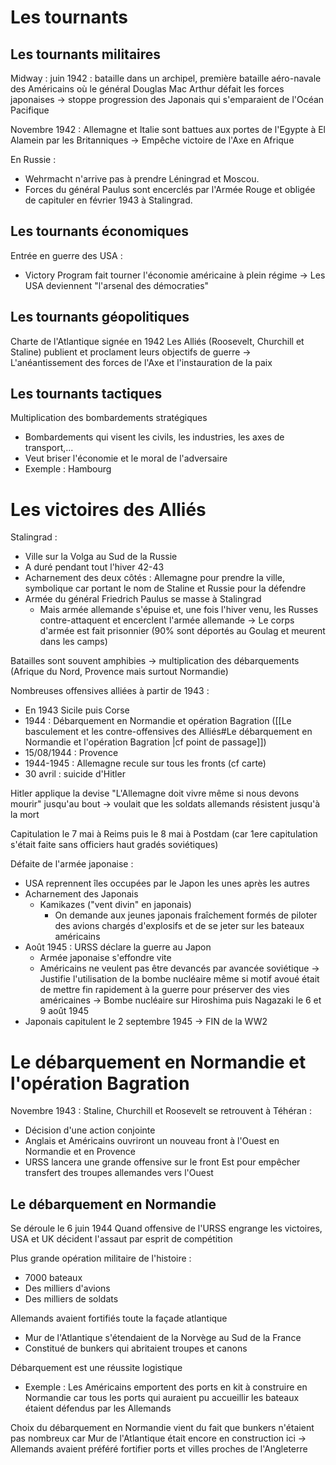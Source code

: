 # Les tournants

## Les tournants militaires

Midway : juin 1942 : bataille dans un archipel, première bataille aéro-navale des Américains où le général Douglas Mac Arthur défait les forces japonaises
-> stoppe progression des Japonais qui s'emparaient de l'Océan Pacifique

Novembre 1942 : Allemagne et Italie sont battues aux portes de l'Egypte à El Alamein par les Britanniques -> Empêche victoire de l'Axe en Afrique

En Russie : 
- Wehrmacht n'arrive pas à prendre Léningrad et Moscou.
- Forces du général Paulus sont encerclés par l'Armée Rouge et obligée de capituler en février 1943 à Stalingrad.

## Les tournants économiques

Entrée en guerre des USA :
- Victory Program fait tourner l'économie américaine à plein régime -> Les USA deviennent "l'arsenal des démocraties"

## Les tournants géopolitiques

Charte de l'Atlantique signée en 1942
Les Alliés (Roosevelt, Churchill et Staline) publient et proclament leurs objectifs de guerre
-> L'anéantissement des forces de l'Axe et l'instauration de la paix

## Les tournants tactiques

Multiplication des bombardements stratégiques
- Bombardements qui visent les civils, les industries, les axes de transport,...
- Veut briser l'économie et le moral de l'adversaire
- Exemple : Hambourg

# Les victoires des Alliés

Stalingrad :
- Ville sur la Volga au Sud de la Russie
- A duré pendant tout l'hiver 42-43
- Acharnement des deux côtés : Allemagne pour prendre la ville, symbolique car portant le nom de Staline et Russie pour la défendre
- Armée du général Friedrich Paulus se masse à Stalingrad
	- Mais armée allemande s'épuise et, une fois l'hiver venu, les Russes contre-attaquent et encerclent l'armée allemande -> Le corps d'armée est fait prisonnier (90% sont déportés au Goulag et meurent dans les camps)

Batailles sont souvent amphibies -> multiplication des débarquements (Afrique du Nord, Provence mais surtout Normandie)

Nombreuses offensives alliées à partir de 1943 :
- En 1943 Sicile puis Corse
- 1944 : Débarquement en Normandie et opération Bagration ([[Le basculement et les contre-offensives des Alliés#Le débarquement en Normandie et l'opération Bagration |cf point de passage]])
- 15/08/1944 : Provence
- 1944-1945 : Allemagne recule sur tous les fronts (cf carte)
- 30 avril : suicide d'Hitler

Hitler applique la devise "L'Allemagne doit vivre même si nous devons mourir" jusqu'au bout -> voulait que les soldats allemands résistent jusqu'à la mort

Capitulation le 7 mai à Reims puis le 8 mai à Postdam (car 1ere capitulation s'était faite sans officiers haut gradés soviétiques)

Défaite de l'armée japonaise :
- USA reprennent îles occupées par le Japon les unes après les autres
- Acharnement des Japonais
	- Kamikazes ("vent divin" en japonais)
		- On demande aux jeunes japonais fraîchement formés de piloter des avions chargés d'explosifs et de se jeter sur les bateaux américains
- Août 1945 : URSS déclare la guerre au Japon
	- Armée japonaise s'effondre vite
	- Américains ne veulent pas être devancés par avancée soviétique -> Justifie l'utilisation de la bombe nucléaire même si motif avoué était de mettre fin rapidement à la guerre pour préserver des vies américaines -> Bombe nucléaire sur Hiroshima puis Nagazaki le 6 et 9 août 1945
- Japonais capitulent le 2 septembre 1945 -> FIN de la WW2

# Le débarquement en Normandie et l'opération Bagration

Novembre 1943 : Staline, Churchill et Roosevelt se retrouvent à Téhéran :
- Décision d'une action conjointe
- Anglais et Américains ouvriront un nouveau front à l'Ouest en Normandie et en Provence
- URSS lancera une grande offensive sur le front Est pour empêcher transfert des troupes allemandes vers l'Ouest

## Le débarquement en Normandie

Se déroule le 6 juin 1944
Quand offensive de l'URSS engrange les victoires, USA et UK décident l'assaut par esprit de compétition

Plus grande opération militaire de l'histoire :
- 7000 bateaux
- Des milliers d'avions
- Des milliers de soldats

Allemands avaient fortifiés toute la façade atlantique
- Mur de l'Atlantique s'étendaient de la Norvège au Sud de la France
- Constitué de bunkers qui abritaient troupes et canons

Débarquement est une réussite logistique
- Exemple : Les Américains emportent des ports en kit à construire en Normandie car tous les ports qui auraient pu accueillir les bateaux étaient défendus par les Allemands

Choix du débarquement en Normandie vient du fait que bunkers n'étaient pas nombreux car Mur de l'Atlantique était encore en construction ici -> Allemands avaient préféré fortifier ports et villes proches de l'Angleterre
